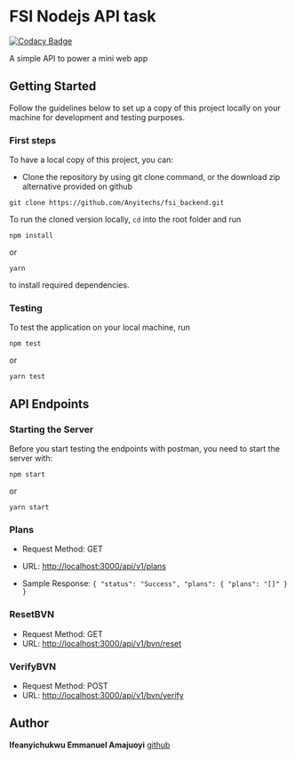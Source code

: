 # FSI Nodejs API task

[![Codacy Badge](https://api.codacy.com/project/badge/Grade/97d855c353c34362801e76387f292af6)](https://app.codacy.com/gh/Anyitechs/fsi_backend?utm_source=github.com&utm_medium=referral&utm_content=Anyitechs/fsi_backend&utm_campaign=Badge_Grade_Settings)

A simple API to power a mini web app

## Getting Started

Follow the guidelines below to set up a copy of this project locally on your machine for development and testing purposes.

### First steps

To have a local copy of this project, you can:

- Clone the repository by using git clone command, or the download zip alternative provided on github

```
git clone https://github.com/Anyitechs/fsi_backend.git
```

To run the cloned version locally, `cd` into the root folder and run

```
npm install
```

or

```
yarn
```

to install required dependencies.


### Testing

To test the application on your local machine, run

```
npm test
```

or

```
yarn test
```

## API Endpoints

### Starting the Server

Before you start testing the endpoints with postman, you need to start the server with:

```
npm start
```

or

```
yarn start
```

### Plans

- Request Method: GET
- URL: [http://localhost:3000/api/v1/plans](http://localhost:3000/api/v1/plans)

- Sample Response: `{ "status": "Success", "plans": { "plans": "[]" } }`

### ResetBVN

- Request Method: GET
- URL: [http://localhost:3000/api/v1/bvn/reset](http://localhost:3000/api/v1/bvn/reset)

### VerifyBVN

- Request Method: POST
- URL: [http://localhost:3000/api/v1/bvn/verify](http://localhost:3000/api/v1/bvn/verify)

## Author

**Ifeanyichukwu Emmanuel Amajuoyi** [github](https://github.com/Anyitechs) 